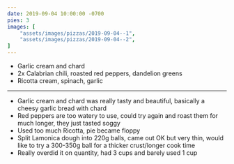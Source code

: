 ```yaml
---
date: 2019-09-04 10:00:00 -0700
pies: 3
images: [
    "assets/images/pizzas/2019-09-04--1",
    "assets/images/pizzas/2019-09-04--2",
]
---
```

- Garlic cream and chard
- 2x Calabrian chili, roasted red peppers, dandelion greens
- Ricotta cream, spinach, garlic

---

- Garlic cream and chard was really tasty and beautiful, basically a cheesy garlic bread with chard
- Red peppers are too watery to use, could try again and roast them for much longer, they just tasted soggy
- Used too much Ricotta, pie became floppy
- Split Lamonica dough into 220g balls, came out OK but very thin, would like to try a 300-350g ball for a thicker crust/longer cook time
- Really overdid it on quantity, had 3 cups and barely used 1 cup
